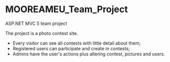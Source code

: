 # MOOREAMEU_Team_Project
ASP.NET MVC 5 team project

The project is a photo contest site.
- Every visitor can see all contests with little detail about them;
- Registered users can participate and create in contests;
- Admins have the user's actions plus altering contest, pictures and users.
